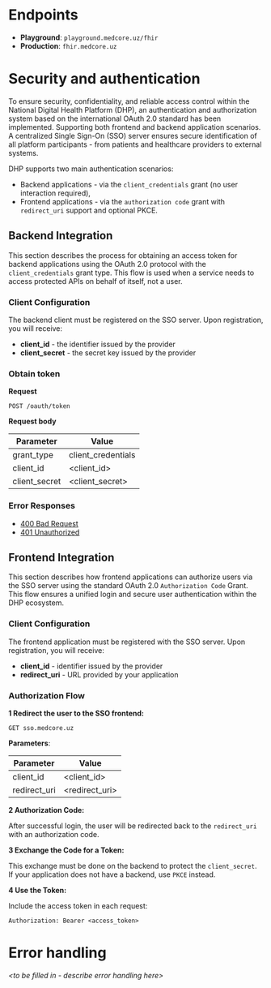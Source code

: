 # Endpoints

- **Playground**: `playground.medcore.uz/fhir`
- **Production**: `fhir.medcore.uz`


# Security and authentication

To ensure security, confidentiality, and reliable access control within the National Digital Health Platform (DHP), an authentication and authorization system based on the international OAuth 2.0 standard has been implemented.
Supporting both frontend and backend application scenarios. A centralized Single Sign-On (SSO) server ensures secure identification of all platform participants - from patients and healthcare providers to external systems.

DHP supports two main authentication scenarios:
- Backend applications - via the `client_credentials` grant (no user interaction required),
- Frontend applications - via the `authorization code` grant with `redirect_uri` support and optional PKCE.

## Backend Integration

This section describes the process for obtaining an access token for backend applications using the OAuth 2.0 protocol with the `client_credentials` grant type.
This flow is used when a service needs to access protected APIs on behalf of itself, not a user.

### Client Configuration

The backend client must be registered on the SSO server. Upon registration, you will receive:
- **client_id** - the identifier issued by the provider
- **client_secret** - the secret key issued by the provider

### Obtain token

**Request**

```http request
POST /oauth/token
```

**Request body**

| Parameter      | Value               |
|----------------|---------------------|
| grant\_type    | client\_credentials |
| client\_id     | \<client\_id>       |
| client\_secret | \<client\_secret>   |

### Error Responses

* <a href="https://www.postman.com/eg3333-1491/dhp/example/45312060-dce119ab-d60d-4112-acba-cb31503753b5/dhp-core?active-environment=45312060-e14d5c80-4578-464f-a016-dd51f566a5cd" target="_blank">400 Bad Request</a>
* <a href="https://www.postman.com/eg3333-1491/dhp/example/45312060-b279c65c-72e6-4161-be4c-0281fed405bd/dhp-core?active-environment=45312060-e14d5c80-4578-464f-a016-dd51f566a5cd" target="_blank">401 Unauthorized</a>

## Frontend Integration

This section describes how frontend applications can authorize users via the SSO server using the standard OAuth 2.0 `Authorization Code` Grant. This flow ensures a unified login and secure user authentication within the DHP ecosystem.

### Client Configuration

The frontend application must be registered with the SSO server. Upon registration, you will receive:

- **client_id** - identifier issued by the provider
- **redirect_uri** - URL provided by your application

### Authorization Flow

**1 Redirect the user to the SSO frontend:**

```http request
GET sso.medcore.uz
```

**Parameters**:

| Parameter     | Value            |
|---------------|------------------|
| client\_id    | \<client\_id>    |
| redirect\_uri | \<redirect\_uri> |

**2 Authorization Code:**

After successful login, the user will be redirected back to the `redirect_uri` with an authorization code.

**3 Exchange the Code for a Token:**

This exchange must be done on the backend to protect the `client_secret`. If your application does not have a backend, use `PKCE` instead.

**4 Use the Token:**

Include the access token in each request:

```http request
Authorization: Bearer <access_token>
```

# Error handling

*\<to be filled in - describe error handling here\>*
